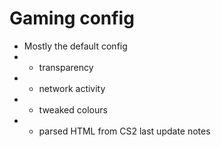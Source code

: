 # Gaming config

- Mostly the default config
- + transparency
- - network activity
- + tweaked colours
- + parsed HTML from CS2 last update notes